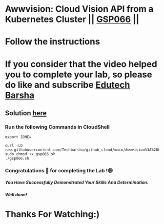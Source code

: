 # Awwvision: Cloud Vision API from a Kubernetes Cluster || [GSP066](https://www.cloudskillsboost.google/focuses/1241?parent=catalog) ||
# Follow the instructions

# If you consider that the video helped you to complete your lab, so please do like and subscribe [Edutech Barsha](https://www.youtube.com/@edutechbarsha)
## Solution [here](https://youtu.be/markO68BtxM)

### Run the following Commands in CloudShell

```
export ZONE=

curl -LO raw.githubusercontent.com/Techbarsha/github_cloud/main/Awwvision%3A%20Cloud%20Vision%20API%20from%20a%20Kubernetes%20Cluster/gsp066.sh
sudo chmod +x gsp066.sh
./gsp066.sh
```

### Congratulations 🎉 for completing the Lab !😄

##### *You Have Successfully Demonstrated Your Skills And Determination.*

#### *Well done!*

# Thanks For Watching:)

